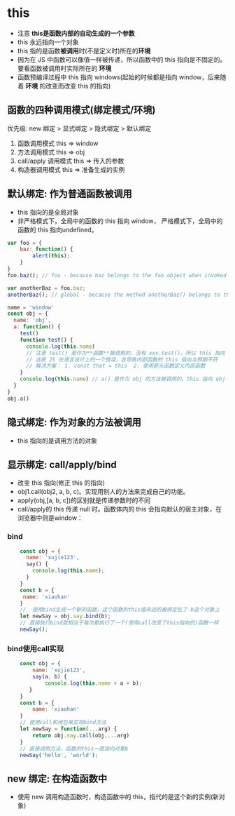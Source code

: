 <!--
 * @Author: x09898 coder_xujie@163.com
 * @Date: 2022-05-09 20:54:22
 * @LastEditors: x09898 coder_xujie@163.com
 * @FilePath: \HTML-CSS-Javascript-\JAVAScript+ES6\JavaScript\JavaScript对象，原型\this.md
 * @Description: 
-->
# this

* 注意 **this是函数内部的自动生成的一个参数**
* this 永远指向一个对象
* this 指的是函数**被调用**时(不是定义时)所在的**环境**
* 因为在 JS 中函数可以像值一样被传递，所以函数中的 this 指向是不固定的。要看函数被调用时实际所在的 **环境**
* 函数预编译过程中 this 指向 windows(起始的时候都是指向 window，后来随着 **环境** 的改变而改变 this 的指向)

## 函数的四种调用模式(绑定模式/环境)

优先级: new 绑定 > 显式绑定 > 隐式绑定 > 默认绑定

1. 函数调用模式                  this => window
2. 方法调用模式                  this => obj
3. call/apply 调用模式           this => 传入的参数
4. 构造器调用模式                 this => 准备生成的实例

## 默认绑定: 作为普通函数被调用

* this 指向的是全局对象
* 非严格模式下，全局中的函数的 this 指向 window， 严格模式下，全局中的函数的 this 指向undefined。

```javascript
var foo = {
    baz: function() {
        alert(this);
    }
}
foo.baz(); // foo - because baz belongs to the foo object when invoked

var anotherBaz = foo.baz;
anotherBaz(); // global - because the method anotherBaz() belongs to the global object when invoked, NOT foo
```

```js
name = 'window'
const obj = {
  name: 'obj',
  a: function() {
    test()
    function test() {
      console.log(this.name)  
      // 注意 test() 是作为**函数**被调用的。没有 xxx.test()。所以 this 指向 window
      // 这是 JS 在语言设计上的一个错误，会导致内部函数的 this 指向与预期不符
      // 解决方案： 1. const that = this  2. 使用箭头函数定义内部函数
    }
    console.log(this.name) // a() 是作为 obj 的方法被调用的。this 指向 obj
  }
}
obj.a()
```

## 隐式绑定: 作为对象的方法被调用

* this 指向的是调用方法的对象

## 显示绑定: call/apply/bind

* 改变 this 指向(修正 this 的指向)
* obj1.call(obj2, a, b, c)。实现用别人的方法来完成自己的功能。
* apply(obj,[a, b, c])的区别就是传递参数时的不同
* call/apply的 this 传递 null 时。函数体内的 this 会指向默认的宿主对象，在浏览器中则是window：

### bind

```js
    const obj = {
      name: 'xujie123',
      say() {
        console.log(this.name);
      }
    }
    const b = {
     name: 'xiaohan'
    }
    //  使用bind生成一个新的函数，这个函数的this值永远的被绑定在了 b这个对象上
    let newSay = obj.say.bind(b);
    // 直接执行bind就相当于每次都执行了一个(使用call改变了this指向的)函数一样
    newSay();
```

### bind使用call实现

```js
    const obj = {
        name: 'xujie123',
        say(a, b) {
            console.log(this.name + a + b);
       }
    }
    const b = {
        name: 'xiaohan'
    }
    // 使用call和闭包来实现bind方法
    let newSay = function(...arg) {
        return obj.say.call(obj,...arg)
    }
    // 直接调用方法，函数的this一直指向对象b
    newSay('hello', 'world');
```

## new 绑定: 在构造函数中

* 使用 new 调用构造函数时，构造函数中的 this，指代的是这个新的实例(新对象)
